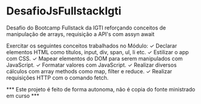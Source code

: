 # DesafioJsFullstackIgti
Desafio do Bootcamp Fullstack da IGTI reforçando conceitos de manipulação de arrays, requisição a API's com assyn await

Exercitar os seguintes conceitos trabalhados no Módulo:
✓ Declarar elementos HTML como títulos, input, div, span, ul, li etc.
✓ Estilizar o app com CSS.
✓ Mapear elementos do DOM para serem manipulados com JavaScript.
✓ Formatar valores com JavaScript.
✓ Realizar diversos cálculos com array methods como map, filter e reduce.
✓ Realizar requisições HTTP com o comando fetch.

*** Este projeto é feito de forma autonoma, não é copia do fonte ministrado em curso ***
